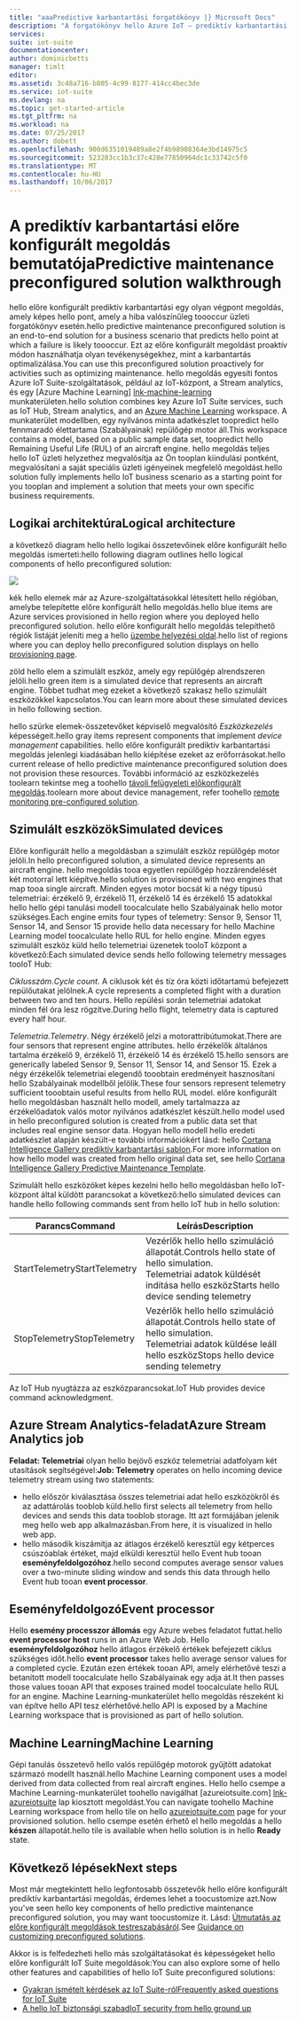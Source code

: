 ```yaml
---
title: "aaaPredictive karbantartási forgatókönyv |} Microsoft Docs"
description: "A forgatókönyv hello Azure IoT – prediktív karbantartási megoldás előre konfigurált."
services: 
suite: iot-suite
documentationcenter: 
author: dominicbetts
manager: timlt
editor: 
ms.assetid: 3c48a716-b805-4c99-8177-414cc4bec3de
ms.service: iot-suite
ms.devlang: na
ms.topic: get-started-article
ms.tgt_pltfrm: na
ms.workload: na
ms.date: 07/25/2017
ms.author: dobett
ms.openlocfilehash: 900d6351019489a8e2f4b98908364e3bd14975c5
ms.sourcegitcommit: 523283cc1b3c37c428e77850964dc1c33742c5f0
ms.translationtype: MT
ms.contentlocale: hu-HU
ms.lasthandoff: 10/06/2017
---
```

# <a name="predictive-maintenance-preconfigured-solution-walkthrough"></a><span data-ttu-id="3d9b9-103">A prediktív karbantartási előre konfigurált megoldás bemutatója</span><span class="sxs-lookup"><span data-stu-id="3d9b9-103">Predictive maintenance preconfigured solution walkthrough</span></span>

<span data-ttu-id="3d9b9-104">hello előre konfigurált prediktív karbantartási egy olyan végpont megoldás, amely képes hello pont, amely a hiba valószínűleg toooccur üzleti forgatókönyv esetén.</span><span class="sxs-lookup"><span data-stu-id="3d9b9-104">hello predictive maintenance preconfigured solution is an end-to-end solution for a business scenario that predicts hello point at which a failure is likely toooccur.</span></span> <span data-ttu-id="3d9b9-105">Ezt az előre konfigurált megoldást proaktív módon használhatja olyan tevékenységekhez, mint a karbantartás optimalizálása.</span><span class="sxs-lookup"><span data-stu-id="3d9b9-105">You can use this preconfigured solution proactively for activities such as optimizing maintenance.</span></span> <span data-ttu-id="3d9b9-106">hello megoldás egyesíti fontos Azure IoT Suite-szolgáltatások, például az IoT-központ, a Stream analytics, és egy [Azure Machine Learning] [ lnk-machine-learning] munkaterületen.</span><span class="sxs-lookup"><span data-stu-id="3d9b9-106">hello solution combines key Azure IoT Suite services, such as IoT Hub, Stream analytics, and an [Azure Machine Learning][lnk-machine-learning] workspace.</span></span> <span data-ttu-id="3d9b9-107">A munkaterület modellben, egy nyilvános minta adatkészlet toopredict hello fennmaradó élettartama (Szabályainak) repülőgép motor áll.</span><span class="sxs-lookup"><span data-stu-id="3d9b9-107">This workspace contains a model, based on a public sample data set, toopredict hello Remaining Useful Life (RUL) of an aircraft engine.</span></span> <span data-ttu-id="3d9b9-108">hello megoldás teljes hello IoT üzleti helyzethez megvalósítja az Ön tooplan kiindulási pontként, megvalósítani a saját speciális üzleti igényeinek megfelelő megoldást.</span><span class="sxs-lookup"><span data-stu-id="3d9b9-108">hello solution fully implements hello IoT business scenario as a starting point for you tooplan and implement a solution that meets your own specific business requirements.</span></span>

## <a name="logical-architecture"></a><span data-ttu-id="3d9b9-109">Logikai architektúra</span><span class="sxs-lookup"><span data-stu-id="3d9b9-109">Logical architecture</span></span>

<span data-ttu-id="3d9b9-110">a következő diagram hello hello logikai összetevőinek előre konfigurált hello megoldás ismerteti:</span><span class="sxs-lookup"><span data-stu-id="3d9b9-110">hello following diagram outlines hello logical components of hello preconfigured solution:</span></span>

![][img-architecture]

<span data-ttu-id="3d9b9-111">kék hello elemek már az Azure-szolgáltatásokkal létesített hello régióban, amelybe telepítette előre konfigurált hello megoldás.</span><span class="sxs-lookup"><span data-stu-id="3d9b9-111">hello blue items are Azure services provisioned in hello region where you deployed hello preconfigured solution.</span></span> <span data-ttu-id="3d9b9-112">hello előre konfigurált hello megoldás telepíthető régiók listáját jeleníti meg a hello [üzembe helyezési oldal][lnk-azureiotsuite].</span><span class="sxs-lookup"><span data-stu-id="3d9b9-112">hello list of regions where you can deploy hello preconfigured solution displays on hello [provisioning page][lnk-azureiotsuite].</span></span>

<span data-ttu-id="3d9b9-113">zöld hello elem a szimulált eszköz, amely egy repülőgép alrendszeren jelöli.</span><span class="sxs-lookup"><span data-stu-id="3d9b9-113">hello green item is a simulated device that represents an aircraft engine.</span></span> <span data-ttu-id="3d9b9-114">Többet tudhat meg ezeket a következő szakasz hello szimulált eszközökkel kapcsolatos.</span><span class="sxs-lookup"><span data-stu-id="3d9b9-114">You can learn more about these simulated devices in hello following section.</span></span>

<span data-ttu-id="3d9b9-115">hello szürke elemek-összetevőket képviselő megvalósító *Eszközkezelés* képességeit.</span><span class="sxs-lookup"><span data-stu-id="3d9b9-115">hello gray items represent components that implement *device management* capabilities.</span></span> <span data-ttu-id="3d9b9-116">hello előre konfigurált prediktív karbantartási megoldás jelenlegi kiadásában hello kiépítése ezeket az erőforrásokat.</span><span class="sxs-lookup"><span data-stu-id="3d9b9-116">hello current release of hello predictive maintenance preconfigured solution does not provision these resources.</span></span> <span data-ttu-id="3d9b9-117">További információ az eszközkezelés toolearn tekintse meg a toohello [távoli felügyeleti előkonfigurált megoldás][lnk-remote-monitoring].</span><span class="sxs-lookup"><span data-stu-id="3d9b9-117">toolearn more about device management, refer toohello [remote monitoring pre-configured solution][lnk-remote-monitoring].</span></span>

## <a name="simulated-devices"></a><span data-ttu-id="3d9b9-118">Szimulált eszközök</span><span class="sxs-lookup"><span data-stu-id="3d9b9-118">Simulated devices</span></span>

<span data-ttu-id="3d9b9-119">Előre konfigurált hello a megoldásban a szimulált eszköz repülőgép motor jelöli.</span><span class="sxs-lookup"><span data-stu-id="3d9b9-119">In hello preconfigured solution, a simulated device represents an aircraft engine.</span></span> <span data-ttu-id="3d9b9-120">hello megoldás tooa egyetlen repülőgép hozzárendelését két motorral lett kiépítve.</span><span class="sxs-lookup"><span data-stu-id="3d9b9-120">hello solution is provisioned with two engines that map tooa single aircraft.</span></span> <span data-ttu-id="3d9b9-121">Minden egyes motor bocsát ki a négy típusú telemetriai: érzékelő 9, érzékelő 11, érzékelő 14 és érzékelő 15 adatokkal hello hello gépi tanulási modell toocalculate hello Szabályainak hello motor szükséges.</span><span class="sxs-lookup"><span data-stu-id="3d9b9-121">Each engine emits four types of telemetry: Sensor 9, Sensor 11, Sensor 14, and Sensor 15 provide hello data necessary for hello Machine Learning model toocalculate hello RUL for hello engine.</span></span> <span data-ttu-id="3d9b9-122">Minden egyes szimulált eszköz küld hello telemetriai üzenetek tooIoT központ a következő:</span><span class="sxs-lookup"><span data-stu-id="3d9b9-122">Each simulated device sends hello following telemetry messages tooIoT Hub:</span></span>

<span data-ttu-id="3d9b9-123">*Ciklusszám*.</span><span class="sxs-lookup"><span data-stu-id="3d9b9-123">*Cycle count*.</span></span> <span data-ttu-id="3d9b9-124">A ciklusok két és tíz óra közti időtartamú befejezett repülőutakat jelölnek.</span><span class="sxs-lookup"><span data-stu-id="3d9b9-124">A cycle represents a completed flight with a duration between two and ten hours.</span></span> <span data-ttu-id="3d9b9-125">Hello repülési során telemetriai adatokat minden fél óra lesz rögzítve.</span><span class="sxs-lookup"><span data-stu-id="3d9b9-125">During hello flight, telemetry data is captured every half hour.</span></span>

<span data-ttu-id="3d9b9-126">*Telemetria*.</span><span class="sxs-lookup"><span data-stu-id="3d9b9-126">*Telemetry*.</span></span> <span data-ttu-id="3d9b9-127">Négy érzékelő jelzi a motorattribútumokat.</span><span class="sxs-lookup"><span data-stu-id="3d9b9-127">There are four sensors that represent engine attributes.</span></span> <span data-ttu-id="3d9b9-128">hello érzékelők általános tartalma érzékelő 9, érzékelő 11, érzékelő 14 és érzékelő 15.</span><span class="sxs-lookup"><span data-stu-id="3d9b9-128">hello sensors are generically labeled Sensor 9, Sensor 11, Sensor 14, and Sensor 15.</span></span> <span data-ttu-id="3d9b9-129">Ezek a négy érzékelők telemetriai elegendő tooobtain eredményeit hasznosítani hello Szabályainak modellből jelölik.</span><span class="sxs-lookup"><span data-stu-id="3d9b9-129">These four sensors represent telemetry sufficient tooobtain useful results from hello RUL model.</span></span> <span data-ttu-id="3d9b9-130">előre konfigurált hello megoldásban használt hello modell, amely tartalmazza az érzékelőadatok valós motor nyilvános adatkészlet készült.</span><span class="sxs-lookup"><span data-stu-id="3d9b9-130">hello model used in hello preconfigured solution is created from a public data set that includes real engine sensor data.</span></span> <span data-ttu-id="3d9b9-131">Hogyan hello modell hello eredeti adatkészlet alapján készült-e további információkért lásd: hello [Cortana Intelligence Gallery prediktív karbantartási sablon][lnk-cortana-analytics].</span><span class="sxs-lookup"><span data-stu-id="3d9b9-131">For more information on how hello model was created from hello original data set, see hello [Cortana Intelligence Gallery Predictive Maintenance Template][lnk-cortana-analytics].</span></span>

<span data-ttu-id="3d9b9-132">Szimulált hello eszközöket képes kezelni hello hello megoldásban hello IoT-központ által küldött parancsokat a következő:</span><span class="sxs-lookup"><span data-stu-id="3d9b9-132">hello simulated devices can handle hello following commands sent from hello IoT hub in hello solution:</span></span>

| <span data-ttu-id="3d9b9-133">Parancs</span><span class="sxs-lookup"><span data-stu-id="3d9b9-133">Command</span></span> | <span data-ttu-id="3d9b9-134">Leírás</span><span class="sxs-lookup"><span data-stu-id="3d9b9-134">Description</span></span> |
| --- | --- |
| <span data-ttu-id="3d9b9-135">StartTelemetry</span><span class="sxs-lookup"><span data-stu-id="3d9b9-135">StartTelemetry</span></span> |<span data-ttu-id="3d9b9-136">Vezérlők hello hello szimuláció állapotát.</span><span class="sxs-lookup"><span data-stu-id="3d9b9-136">Controls hello state of hello simulation.</span></span><br/><span data-ttu-id="3d9b9-137">Telemetriai adatok küldését indítása hello eszköz</span><span class="sxs-lookup"><span data-stu-id="3d9b9-137">Starts hello device sending telemetry</span></span> |
| <span data-ttu-id="3d9b9-138">StopTelemetry</span><span class="sxs-lookup"><span data-stu-id="3d9b9-138">StopTelemetry</span></span> |<span data-ttu-id="3d9b9-139">Vezérlők hello hello szimuláció állapotát.</span><span class="sxs-lookup"><span data-stu-id="3d9b9-139">Controls hello state of hello simulation.</span></span><br/><span data-ttu-id="3d9b9-140">Telemetriai adatok küldése leáll hello eszköz</span><span class="sxs-lookup"><span data-stu-id="3d9b9-140">Stops hello device sending telemetry</span></span> |

<span data-ttu-id="3d9b9-141">Az IoT Hub nyugtázza az eszközparancsokat.</span><span class="sxs-lookup"><span data-stu-id="3d9b9-141">IoT Hub provides device command acknowledgment.</span></span>

## <a name="azure-stream-analytics-job"></a><span data-ttu-id="3d9b9-142">Azure Stream Analytics-feladat</span><span class="sxs-lookup"><span data-stu-id="3d9b9-142">Azure Stream Analytics job</span></span>

<span data-ttu-id="3d9b9-143">**Feladat: Telemetriai** olyan hello bejövő eszköz telemetriai adatfolyam két utasítások segítségével:</span><span class="sxs-lookup"><span data-stu-id="3d9b9-143">**Job: Telemetry** operates on hello incoming device telemetry stream using two statements:</span></span>

* <span data-ttu-id="3d9b9-144">hello először kiválasztása összes telemetriai adat hello eszközökről és az adattárolás tooblob küld.</span><span class="sxs-lookup"><span data-stu-id="3d9b9-144">hello first selects all telemetry from hello devices and sends this data tooblob storage.</span></span> <span data-ttu-id="3d9b9-145">Itt azt formájában jelenik meg hello web app alkalmazásban.</span><span class="sxs-lookup"><span data-stu-id="3d9b9-145">From here, it is visualized in hello web app.</span></span>
* <span data-ttu-id="3d9b9-146">hello második kiszámítja az átlagos érzékelő keresztül egy kétperces csúszóablak értéket, majd elküldi keresztül hello Event hub tooan **eseményfeldolgozóhoz**.</span><span class="sxs-lookup"><span data-stu-id="3d9b9-146">hello second computes average sensor values over a two-minute sliding window and sends this data through hello Event hub tooan **event processor**.</span></span>

## <a name="event-processor"></a><span data-ttu-id="3d9b9-147">Eseményfeldolgozó</span><span class="sxs-lookup"><span data-stu-id="3d9b9-147">Event processor</span></span>
<span data-ttu-id="3d9b9-148">Hello **esemény processzor állomás** egy Azure webes feladatot futtat.</span><span class="sxs-lookup"><span data-stu-id="3d9b9-148">hello **event processor host** runs in an Azure Web Job.</span></span> <span data-ttu-id="3d9b9-149">Hello **eseményfeldolgozóhoz** hello átlagos érzékelő értékek befejezett ciklus szükséges időt.</span><span class="sxs-lookup"><span data-stu-id="3d9b9-149">hello **event processor** takes hello average sensor values for a completed cycle.</span></span> <span data-ttu-id="3d9b9-150">Ezután ezen értékek tooan API, amely elérhetővé teszi a betanított modell toocalculate hello Szabályainak egy adja át.</span><span class="sxs-lookup"><span data-stu-id="3d9b9-150">It then passes those values tooan API that exposes trained model toocalculate hello RUL for an engine.</span></span> <span data-ttu-id="3d9b9-151">Machine Learning-munkaterület hello megoldás részeként ki van építve hello API tesz elérhetővé.</span><span class="sxs-lookup"><span data-stu-id="3d9b9-151">hello API is exposed by a Machine Learning workspace that is provisioned as part of hello solution.</span></span>

## <a name="machine-learning"></a><span data-ttu-id="3d9b9-152">Machine Learning</span><span class="sxs-lookup"><span data-stu-id="3d9b9-152">Machine Learning</span></span>
<span data-ttu-id="3d9b9-153">Gépi tanulás összetevő hello valós repülőgép motorok gyűjtött adatokat származó modellt használ.</span><span class="sxs-lookup"><span data-stu-id="3d9b9-153">hello Machine Learning component uses a model derived from data collected from real aircraft engines.</span></span> <span data-ttu-id="3d9b9-154">Hello hello csempe a Machine Learning-munkaterület toohello navigálhat [azureiotsuite.com] [ lnk-azureiotsuite] lap kiosztott megoldást.</span><span class="sxs-lookup"><span data-stu-id="3d9b9-154">You can navigate toohello Machine Learning workspace from hello tile on hello [azureiotsuite.com][lnk-azureiotsuite] page for your provisioned solution.</span></span> <span data-ttu-id="3d9b9-155">hello csempe esetén érhető el hello megoldás a hello **készen** állapotát.</span><span class="sxs-lookup"><span data-stu-id="3d9b9-155">hello tile is available when hello solution is in hello **Ready** state.</span></span>


## <a name="next-steps"></a><span data-ttu-id="3d9b9-156">Következő lépések</span><span class="sxs-lookup"><span data-stu-id="3d9b9-156">Next steps</span></span>
<span data-ttu-id="3d9b9-157">Most már megtekintett hello legfontosabb összetevők hello előre konfigurált prediktív karbantartási megoldás, érdemes lehet a toocustomize azt.</span><span class="sxs-lookup"><span data-stu-id="3d9b9-157">Now you've seen hello key components of hello predictive maintenance preconfigured solution, you may want toocustomize it.</span></span> <span data-ttu-id="3d9b9-158">Lásd: [Útmutatás az előre konfigurált megoldások testreszabásáról][lnk-customize].</span><span class="sxs-lookup"><span data-stu-id="3d9b9-158">See [Guidance on customizing preconfigured solutions][lnk-customize].</span></span>

<span data-ttu-id="3d9b9-159">Akkor is is felfedezheti hello más szolgáltatásokat és képességeket hello előre konfigurált IoT Suite megoldások:</span><span class="sxs-lookup"><span data-stu-id="3d9b9-159">You can also explore some of hello other features and capabilities of hello IoT Suite preconfigured solutions:</span></span>

* <span data-ttu-id="3d9b9-160">[Gyakran ismételt kérdések az IoT Suite-ról][lnk-faq]</span><span class="sxs-lookup"><span data-stu-id="3d9b9-160">[Frequently asked questions for IoT Suite][lnk-faq]</span></span>
* <span data-ttu-id="3d9b9-161">[A hello IoT biztonsági szabad][lnk-security-groundup]</span><span class="sxs-lookup"><span data-stu-id="3d9b9-161">[IoT security from hello ground up][lnk-security-groundup]</span></span>

[img-architecture]: media/iot-suite-predictive-walkthrough/architecture.png

[lnk-remote-monitoring]: iot-suite-remote-monitoring-sample-walkthrough.md
[lnk-cortana-analytics]: http://gallery.cortanaintelligence.com/Collection/Predictive-Maintenance-Template-3
[lnk-azureiotsuite]: https://www.azureiotsuite.com/
[lnk-customize]: iot-suite-guidance-on-customizing-preconfigured-solutions.md
[lnk-faq]: iot-suite-faq.md
[lnk-security-groundup]: securing-iot-ground-up.md
[lnk-machine-learning]: https://azure.microsoft.com/services/machine-learning/
